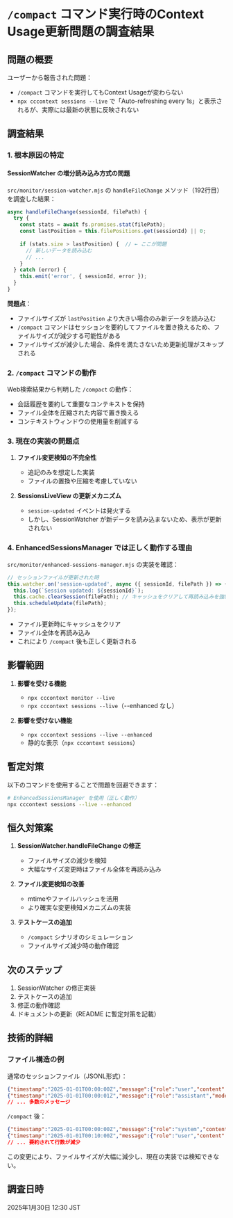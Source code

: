 # `/compact` コマンド実行時のContext Usage更新問題の調査結果

## 問題の概要

ユーザーから報告された問題：
- `/compact` コマンドを実行してもContext Usageが変わらない
- `npx cccontext sessions --live` で「Auto-refreshing every 1s」と表示されるが、実際には最新の状態に反映されない

## 調査結果

### 1. 根本原因の特定

#### SessionWatcher の増分読み込み方式の問題

`src/monitor/session-watcher.mjs` の `handleFileChange` メソッド（192行目）を調査した結果：

```javascript
async handleFileChange(sessionId, filePath) {
  try {
    const stats = await fs.promises.stat(filePath);
    const lastPosition = this.filePositions.get(sessionId) || 0;
    
    if (stats.size > lastPosition) {  // ← ここが問題
      // 新しいデータを読み込む
      // ...
    }
  } catch (error) {
    this.emit('error', { sessionId, error });
  }
}
```

**問題点**：
- ファイルサイズが `lastPosition` より大きい場合のみ新データを読み込む
- `/compact` コマンドはセッションを要約してファイルを置き換えるため、ファイルサイズが減少する可能性がある
- ファイルサイズが減少した場合、条件を満たさないため更新処理がスキップされる

### 2. `/compact` コマンドの動作

Web検索結果から判明した `/compact` の動作：
- 会話履歴を要約して重要なコンテキストを保持
- ファイル全体を圧縮された内容で置き換える
- コンテキストウィンドウの使用量を削減する

### 3. 現在の実装の問題点

1. **ファイル変更検知の不完全性**
   - 追記のみを想定した実装
   - ファイルの置換や圧縮を考慮していない

2. **SessionsLiveView の更新メカニズム**
   - `session-updated` イベントは発火する
   - しかし、SessionWatcher が新データを読み込まないため、表示が更新されない

### 4. EnhancedSessionsManager では正しく動作する理由

`src/monitor/enhanced-sessions-manager.mjs` の実装を確認：

```javascript
// セッションファイルが更新された時
this.watcher.on('session-updated', async ({ sessionId, filePath }) => {
  this.log(`Session updated: ${sessionId}`);
  this.cache.clearSession(filePath); // キャッシュをクリアして再読み込みを強制
  this.scheduleUpdate(filePath);
});
```

- ファイル更新時にキャッシュをクリア
- ファイル全体を再読み込み
- これにより `/compact` 後も正しく更新される

## 影響範囲

1. **影響を受ける機能**
   - `npx cccontext monitor --live`
   - `npx cccontext sessions --live`（--enhanced なし）

2. **影響を受けない機能**
   - `npx cccontext sessions --live --enhanced`
   - 静的な表示（`npx cccontext sessions`）

## 暫定対策

以下のコマンドを使用することで問題を回避できます：

```bash
# EnhancedSessionsManager を使用（正しく動作）
npx cccontext sessions --live --enhanced
```

## 恒久対策案

1. **SessionWatcher.handleFileChange の修正**
   - ファイルサイズの減少を検知
   - 大幅なサイズ変更時はファイル全体を再読み込み

2. **ファイル変更検知の改善**
   - mtimeやファイルハッシュを活用
   - より確実な変更検知メカニズムの実装

3. **テストケースの追加**
   - `/compact` シナリオのシミュレーション
   - ファイルサイズ減少時の動作確認

## 次のステップ

1. SessionWatcher の修正実装
2. テストケースの追加
3. 修正の動作確認
4. ドキュメントの更新（README に暫定対策を記載）

## 技術的詳細

### ファイル構造の例

通常のセッションファイル（JSONL形式）：
```json
{"timestamp":"2025-01-01T00:00:00Z","message":{"role":"user","content":"Hello"}}
{"timestamp":"2025-01-01T00:00:01Z","message":{"role":"assistant","model":"claude-opus-4-20250514","usage":{"input_tokens":100,"output_tokens":200}}}
// ... 多数のメッセージ
```

`/compact` 後：
```json
{"timestamp":"2025-01-01T00:00:00Z","message":{"role":"system","content":"[Previous conversation summary]"}}
{"timestamp":"2025-01-01T00:10:00Z","message":{"role":"user","content":"Latest message"}}
// ... 要約されて行数が減少
```

この変更により、ファイルサイズが大幅に減少し、現在の実装では検知できない。

## 調査日時
2025年1月30日 12:30 JST